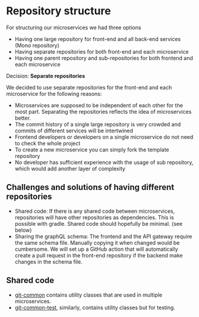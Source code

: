 # Repository structure

For structuring our microservices we had three options
- Having one large repository for front-end and all back-end services (Mono repository)
- Having separate repositories for both front-end and each microservice
- Having one parent repository and sub-repositories for both frontend and each microservice

Decision: **Separate repositories**

We decided to use separate repositories for the front-end and each microservice for the following reasons:

- Microservices are supposed to be independent of each other for the most part. Separating the repositories reflects the idea of microservices better.
- The commit history of a single large repository is very crowded and commits of different services will be intertwined
- Frontend developers or developers on a single microservice do not need to check the whole project
- To create a new microservice you can simply fork the template repository
- No developer has sufficient experience with the usage of sub repository, which would add another layer of complexity

## Challenges and solutions of having different repositories

- Shared code: If there is any shared code between microservices, repositories will have other repositories as dependencies. This is possible with gradle. Shared code should hopefully be minimal. (see below)
- Sharing the graphQL schema: The frontend and the API gateway require the same schema file. Manually copying it when changed would be cumbersome. We will set up a GitHub action that will automatically create a pull request in the front-end repository if the backend make changes in the schema file.

## Shared code

- [git-common](https://github.com/IT-REX-Platform/gits-common) contains utility classes that are used in multiple microservices.
- [git-common-test](https://github.com/IT-REX-Platform/gits-common-test), similarly, contains utility classes but for testing.